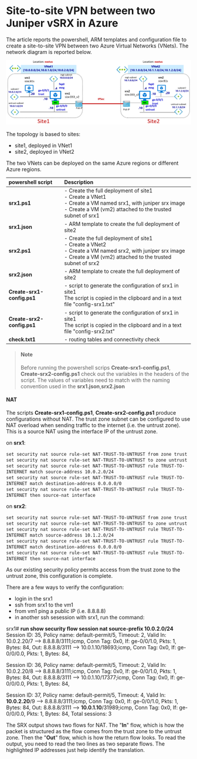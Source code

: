 <properties
   pageTitle="site-to-site VPN between two Juniper vSRX in Azure"
   description="configuration of site-to-site VPN between two Juniper vSRX in Azure"
   services=""
   documentationCenter="na"
   authors="fabferri"
   manager=""
   editor=""/>

<tags
   ms.service="Configuration-Example-Azure"
   ms.devlang="na"
   ms.topic="article"
   ms.tgt_pltfrm="na"
   ms.workload="na"
   ms.date="04/04/2019"
   ms.author="fabferri" />
#  Site-to-site VPN between two Juniper vSRX in Azure

The article reports the powershell, ARM templates and configuration file to create a site-to-site VPN between two Azure Virtual Networks (VNets). The network diagram is reported below.

[![1]][1]

The topology is based to sites:
* site1, deployed in VNet1
* site2, deployed in VNet2

The two VNets can be deployed on the same Azure regions or different Azure regions.


| powershell script | Description                    |
| :---------------- | :----------------------------- |
|  **srx1.ps1**     | - Create the full deployment of site1<br>- Create a VNet1 <br>- Create a VM named srx1, with juniper srx image <br>- Create a VM (vm2) attached to the trusted subnet of srx1 |
|  **srx1.json**   | - ARM template to create the full deployment of site2 |
|  **srx2.ps1**     | - Create the full deployment of site1<br>- Create a VNet2 <br>- Create a VM named srx2, with juniper srx image <br>- Create a VM (vm2) attached to the trusted subnet of srx2 |
|  **srx2.json**   | - ARM template to create the full deployment of site2 |
|  **Create-srx1-config.ps1**   | - script to generate the configuration of srx1 in site1<br>The script is copied in the clipboard and in a text file "config-srx1.txt" |
|  **Create-srx2-config.ps1**   | - script to generate the configuration of srx1 in site1<br>The script is copied in the clipboard and in a text file "config-srx2.txt" |
|  **check.txt1**   | - routing tables and connectivity check  |


> #### Note
>
> Before running the powershell scrips **Create-srx1-config.ps1**, **Create-srx2-config.ps1** check out the variables in the headers of the script.
> The values of variables need to match with the naming convention used in the **srx1.json**,**srx2.json**

####  NAT
The scripts **Create-srx1-config.ps1**, **Create-srx2-config.ps1** produce configurations without NAT.
The trust zone subnet can be configured to use NAT overload when sending traffic to the internet (i.e. the untrust zone).  This is a source NAT using the interface IP of the untrust zone.

on **srx1**:
```
set security nat source rule-set NAT-TRUST-TO-UNTRUST from zone trust
set security nat source rule-set NAT-TRUST-TO-UNTRUST to zone untrust
set security nat source rule-set NAT-TRUST-TO-UNTRUST rule TRUST-TO-INTERNET match source-address 10.0.2.0/24
set security nat source rule-set NAT-TRUST-TO-UNTRUST rule TRUST-TO-INTERNET match destination-address 0.0.0.0/0
set security nat source rule-set NAT-TRUST-TO-UNTRUST rule TRUST-TO-INTERNET then source-nat interface
```

on **srx2**:
```
set security nat source rule-set NAT-TRUST-TO-UNTRUST from zone trust
set security nat source rule-set NAT-TRUST-TO-UNTRUST to zone untrust
set security nat source rule-set NAT-TRUST-TO-UNTRUST rule TRUST-TO-INTERNET match source-address 10.1.2.0/24
set security nat source rule-set NAT-TRUST-TO-UNTRUST rule TRUST-TO-INTERNET match destination-address 0.0.0.0/0
set security nat source rule-set NAT-TRUST-TO-UNTRUST rule TRUST-TO-INTERNET then source-nat interface
```

As our existing security policy permits access from the trust zone to the untrust zone, this configuration is complete.

There are a few ways to verify the configuration:

* login in the srx1
* ssh from srx1 to the vm1
* from vm1 ping a public IP (i.e. 8.8.8.8)
* in another ssh sesession with srx1, run the command:


srx1# **run show security flow session nat source-prefix 10.0.2.0/24**
Session ID: 35, Policy name: default-permit/5, Timeout: 2, Valid
  In: 10.0.2.20/7 --> 8.8.8.8/3111;icmp, Conn Tag: 0x0, If: ge-0/0/1.0, Pkts: 1, Bytes: 84,
  Out: 8.8.8.8/3111 --> 10.0.1.10/18693;icmp, Conn Tag: 0x0, If: ge-0/0/0.0, Pkts: 1, Bytes: 84,

Session ID: 36, Policy name: default-permit/5, Timeout: 2, Valid
  In: 10.0.2.20/8 --> 8.8.8.8/3111;icmp, Conn Tag: 0x0, If: ge-0/0/1.0, Pkts: 1, Bytes: 84,
  Out: 8.8.8.8/3111 --> 10.0.1.10/17377;icmp, Conn Tag: 0x0, If: ge-0/0/0.0, Pkts: 1, Bytes: 84,

Session ID: 37, Policy name: default-permit/5, Timeout: 4, Valid
  In: **10.0.2.20**/9 --> 8.8.8.8/3111;icmp, Conn Tag: 0x0, If: ge-0/0/1.0, Pkts: 1, Bytes: 84,
  Out: 8.8.8.8/3111 --> **10.0.1.10**/31989;icmp, Conn Tag: 0x0, If: ge-0/0/0.0, Pkts: 1, Bytes: 84,
Total sessions: 3

The SRX output shows two flows for NAT. The "**In**" flow, which is how the packet is structured as the flow comes from the trust zone to the untrust zone. Then the "**Out**" flow, which is how the return flow looks. To read the output, you need to read the two lines as two separate flows. The highlighted IP addresses just help identify the translation.



<!--Image References-->

[1]: ./media/network-diagram.png "network overview"

<!--Link References-->



